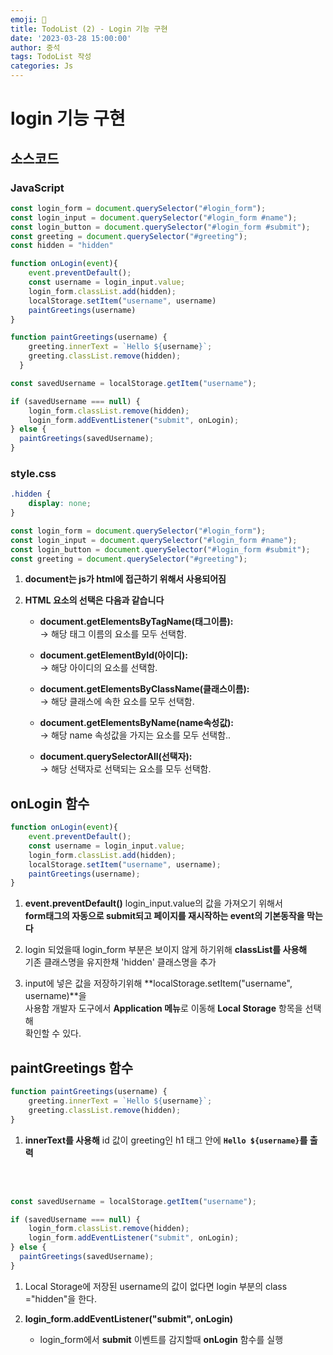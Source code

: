 ```yaml
---
emoji: 🧢
title: TodoList (2) - Login 기능 구현
date: '2023-03-28 15:00:00'
author: 중석 
tags: TodoList 작성 
categories: Js 
---
```

# login 기능 구현 

## 소스코드 

### JavaScript


```js
const login_form = document.querySelector("#login_form");
const login_input = document.querySelector("#login_form #name");
const login_button = document.querySelector("#login_form #submit");
const greeting = document.querySelector("#greeting");
const hidden = "hidden"

function onLogin(event){
    event.preventDefault();
    const username = login_input.value;
    login_form.classList.add(hidden);
    localStorage.setItem("username", username)
    paintGreetings(username)
}

function paintGreetings(username) {
    greeting.innerText = `Hello ${username}`;
    greeting.classList.remove(hidden);
  }

const savedUsername = localStorage.getItem("username");

if (savedUsername === null) {
    login_form.classList.remove(hidden);
    login_form.addEventListener("submit", onLogin);
} else {
  paintGreetings(savedUsername);
}
```

### style.css


```css
.hidden {
    display: none;
}
```


```js
const login_form = document.querySelector("#login_form");
const login_input = document.querySelector("#login_form #name");
const login_button = document.querySelector("#login_form #submit");
const greeting = document.querySelector("#greeting");
```

1. **document는 js가 html에 접근하기 위해서 사용되어짐**

2. **HTML 요소의 선택은 다음과 같습니다**

    + **document.getElementsByTagName(태그이름):** <br>
       -> 해당 태그 이름의 요소를 모두 선택함.

    + **document.getElementById(아이디):** <br>
        -> 해당 아이디의 요소를 선택함.

    + **document.getElementsByClassName(클래스이름):** <br>
        -> 해당 클래스에 속한 요소를 모두 선택함.

    + **document.getElementsByName(name속성값):** <br>
       -> 해당 name 속성값을 가지는 요소를 모두 선택함..

    + **document.querySelectorAll(선택자):** <br>
       -> 해당 선택자로 선택되는 요소를 모두 선택함.

## onLogin 함수 


```js
function onLogin(event){
    event.preventDefault();
    const username = login_input.value;
    login_form.classList.add(hidden);
    localStorage.setItem("username", username);
    paintGreetings(username);
}
```

1. **event.preventDefault()**
   login_input.value의 값을 가져오기 위해서 <br>
   **form태그의 자동으로 submit되고 페이지를 재시작하는 event의 기본동작을 막는다** <br>   
  
2. login 되었을때 login_form 부분은 보이지 않게 하기위해 **classList를 사용해** <br>
   기존 클래스명을 유지한채 'hidden' 클래스명을 추가

3. input에 넣은 값을 저장하기위해 **localStorage.setItem("username", username)**을   
   사용함 개발자 도구에서 **Application 메뉴**로 이동해 **Local Storage** 항목을 선택해   
   확인할 수 있다. 

## paintGreetings 함수 


```js
function paintGreetings(username) {
    greeting.innerText = `Hello ${username}`;
    greeting.classList.remove(hidden);
}
```

1. **innerText를 사용해** id 값이 greeting인 h1 태그 안에 **`Hello ${username}`를 출력** 

<br>
<br>

```js
const savedUsername = localStorage.getItem("username");

if (savedUsername === null) {
    login_form.classList.remove(hidden);
    login_form.addEventListener("submit", onLogin);
} else {
  paintGreetings(savedUsername);
}
```

1. Local Storage에 저장된 username의 값이 없다면 login 부분의 class ="hidden"을 한다.

2. **login_form.addEventListener("submit", onLogin)** <br>
    + login_form에서 **submit** 이벤트를 감지할때 **onLogin** 함수를 실행  


```toc

```